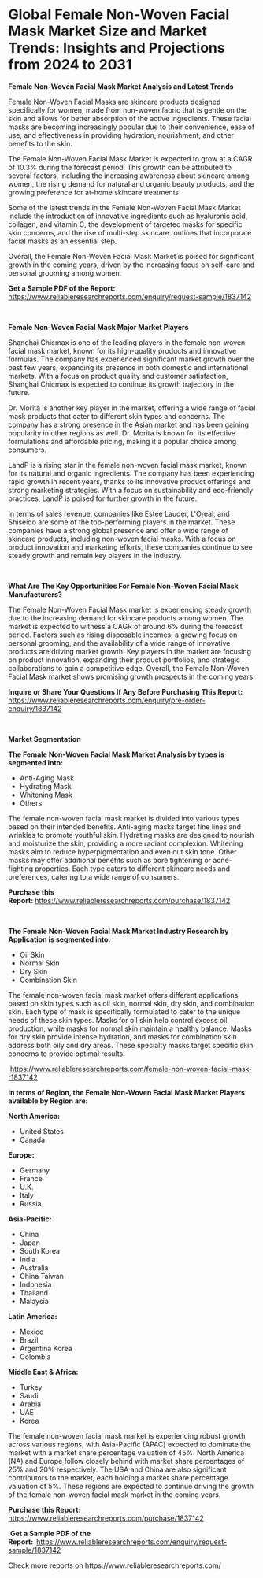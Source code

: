 <p><h1>Global Female Non-Woven Facial Mask Market Size and Market Trends: Insights and Projections from 2024 to 2031</h1></p><p><strong>Female Non-Woven Facial Mask Market Analysis and Latest Trends</strong></p>
<p><p>Female Non-Woven Facial Masks are skincare products designed specifically for women, made from non-woven fabric that is gentle on the skin and allows for better absorption of the active ingredients. These facial masks are becoming increasingly popular due to their convenience, ease of use, and effectiveness in providing hydration, nourishment, and other benefits to the skin.</p><p>The Female Non-Woven Facial Mask Market is expected to grow at a CAGR of 10.3% during the forecast period. This growth can be attributed to several factors, including the increasing awareness about skincare among women, the rising demand for natural and organic beauty products, and the growing preference for at-home skincare treatments.</p><p>Some of the latest trends in the Female Non-Woven Facial Mask Market include the introduction of innovative ingredients such as hyaluronic acid, collagen, and vitamin C, the development of targeted masks for specific skin concerns, and the rise of multi-step skincare routines that incorporate facial masks as an essential step.</p><p>Overall, the Female Non-Woven Facial Mask Market is poised for significant growth in the coming years, driven by the increasing focus on self-care and personal grooming among women.</p></p>
<p><strong>Get a Sample PDF of the Report:&nbsp;</strong> <a href="https://www.reliableresearchreports.com/enquiry/request-sample/1837142">https://www.reliableresearchreports.com/enquiry/request-sample/1837142</a></p>
<p>&nbsp;</p>
<p><strong>Female Non-Woven Facial Mask Major Market Players</strong></p>
<p><p>Shanghai Chicmax is one of the leading players in the female non-woven facial mask market, known for its high-quality products and innovative formulas. The company has experienced significant market growth over the past few years, expanding its presence in both domestic and international markets. With a focus on product quality and customer satisfaction, Shanghai Chicmax is expected to continue its growth trajectory in the future.</p><p>Dr. Morita is another key player in the market, offering a wide range of facial mask products that cater to different skin types and concerns. The company has a strong presence in the Asian market and has been gaining popularity in other regions as well. Dr. Morita is known for its effective formulations and affordable pricing, making it a popular choice among consumers.</p><p>LandP is a rising star in the female non-woven facial mask market, known for its natural and organic ingredients. The company has been experiencing rapid growth in recent years, thanks to its innovative product offerings and strong marketing strategies. With a focus on sustainability and eco-friendly practices, LandP is poised for further growth in the future.</p><p>In terms of sales revenue, companies like Estee Lauder, L'Oreal, and Shiseido are some of the top-performing players in the market. These companies have a strong global presence and offer a wide range of skincare products, including non-woven facial masks. With a focus on product innovation and marketing efforts, these companies continue to see steady growth and remain key players in the industry.</p></p>
<p>&nbsp;</p>
<p><strong>What Are The Key Opportunities For Female Non-Woven Facial Mask Manufacturers?</strong></p>
<p><p>The Female Non-Woven Facial Mask market is experiencing steady growth due to the increasing demand for skincare products among women. The market is expected to witness a CAGR of around 6% during the forecast period. Factors such as rising disposable incomes, a growing focus on personal grooming, and the availability of a wide range of innovative products are driving market growth. Key players in the market are focusing on product innovation, expanding their product portfolios, and strategic collaborations to gain a competitive edge. Overall, the Female Non-Woven Facial Mask market shows promising growth prospects in the coming years.</p></p>
<p><strong>Inquire or Share Your Questions If Any Before Purchasing This Report:</strong> <a href="https://www.reliableresearchreports.com/enquiry/pre-order-enquiry/1837142">https://www.reliableresearchreports.com/enquiry/pre-order-enquiry/1837142</a></p>
<p>&nbsp;</p>
<p><strong>Market Segmentation</strong></p>
<p><strong>The Female Non-Woven Facial Mask Market Analysis by types is segmented into:</strong></p>
<p><ul><li>Anti-Aging Mask</li><li>Hydrating Mask</li><li>Whitening Mask</li><li>Others</li></ul></p>
<p><p>The female non-woven facial mask market is divided into various types based on their intended benefits. Anti-aging masks target fine lines and wrinkles to promote youthful skin. Hydrating masks are designed to nourish and moisturize the skin, providing a more radiant complexion. Whitening masks aim to reduce hyperpigmentation and even out skin tone. Other masks may offer additional benefits such as pore tightening or acne-fighting properties. Each type caters to different skincare needs and preferences, catering to a wide range of consumers.</p></p>
<p><strong>Purchase this Report:&nbsp;</strong><a href="https://www.reliableresearchreports.com/purchase/1837142">https://www.reliableresearchreports.com/purchase/1837142</a></p>
<p>&nbsp;</p>
<p><strong>The Female Non-Woven Facial Mask Market Industry Research by Application is segmented into:</strong></p>
<p><ul><li>Oil Skin</li><li>Normal Skin</li><li>Dry Skin</li><li>Combination Skin</li></ul></p>
<p><p>The female non-woven facial mask market offers different applications based on skin types such as oil skin, normal skin, dry skin, and combination skin. Each type of mask is specifically formulated to cater to the unique needs of these skin types. Masks for oil skin help control excess oil production, while masks for normal skin maintain a healthy balance. Masks for dry skin provide intense hydration, and masks for combination skin address both oily and dry areas. These specialty masks target specific skin concerns to provide optimal results.</p></p>
<p><a href="https://www.reliableresearchreports.com/female-non-woven-facial-mask-r1837142">&nbsp;https://www.reliableresearchreports.com/female-non-woven-facial-mask-r1837142</a></p>
<p><strong>In terms of Region, the Female Non-Woven Facial Mask Market Players available by Region are:</strong></p>
<p>
    <p> <strong> North America: </strong>
        <ul>
            <li>United States</li>
            <li>Canada</li>
        </ul>
        </p> 
    <p> <strong> Europe: </strong>
        <ul>
            <li>Germany</li>
            <li>France</li>
            <li>U.K.</li>
            <li>Italy</li>
            <li>Russia</li>
        </ul>
        </p> 
    <p> <strong> Asia-Pacific: </strong>
        <ul>
            <li>China</li>
            <li>Japan</li>
            <li>South Korea</li>
            <li>India</li>
            <li>Australia</li>
            <li>China Taiwan</li>
            <li>Indonesia</li>
            <li>Thailand</li>
            <li>Malaysia</li>
        </ul>
        </p> 
    <p> <strong> Latin America: </strong>
        <ul>
            <li>Mexico</li>
            <li>Brazil</li>
            <li>Argentina Korea</li>
            <li>Colombia</li>
        </ul>
        </p> 
    <p> <strong> Middle East & Africa: </strong>
        <ul>
            <li>Turkey</li>
            <li>Saudi</li>
            <li>Arabia</li>
            <li>UAE</li>
            <li>Korea</li>
        </ul>
    </p>
    </p>
<p><p>The female non-woven facial mask market is experiencing robust growth across various regions, with Asia-Pacific (APAC) expected to dominate the market with a market share percentage valuation of 45%. North America (NA) and Europe follow closely behind with market share percentages of 25% and 20% respectively. The USA and China are also significant contributors to the market, each holding a market share percentage valuation of 5%. These regions are expected to continue driving the growth of the female non-woven facial mask market in the coming years.</p></p>
<p><strong>Purchase this Report: </strong><a href="https://www.reliableresearchreports.com/purchase/1837142">https://www.reliableresearchreports.com/purchase/1837142</a></p>
<p>&nbsp;<strong>Get a Sample PDF of the Report:&nbsp;&nbsp;</strong><a href="https://www.reliableresearchreports.com/enquiry/request-sample/1837142">https://www.reliableresearchreports.com/enquiry/request-sample/1837142</a></p>
<p><strong></strong></p>
<p>Check more reports on https://www.reliableresearchreports.com/</p>